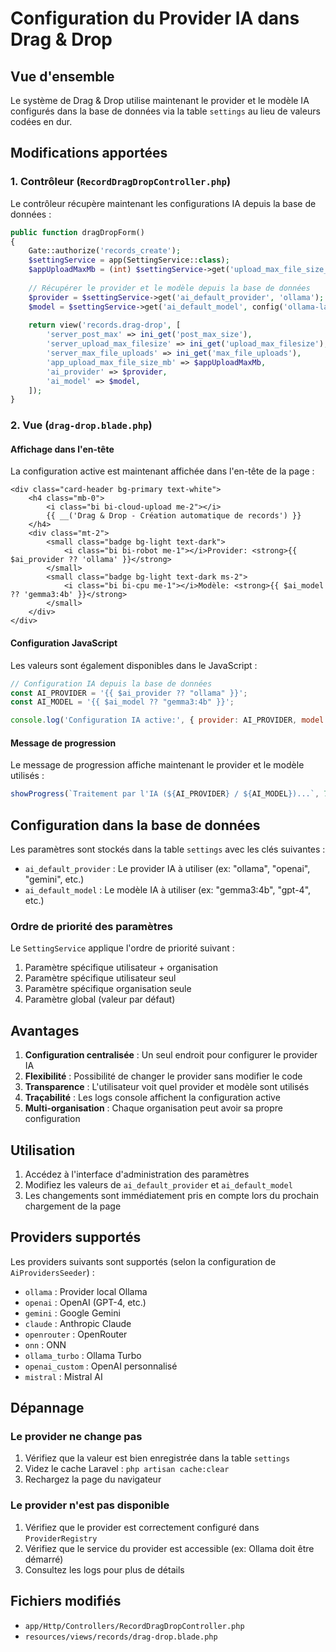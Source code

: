 # Configuration du Provider IA dans Drag & Drop

## Vue d'ensemble

Le système de Drag & Drop utilise maintenant le provider et le modèle IA configurés dans la base de données via la table `settings` au lieu de valeurs codées en dur.

## Modifications apportées

### 1. Contrôleur (`RecordDragDropController.php`)

Le contrôleur récupère maintenant les configurations IA depuis la base de données :

```php
public function dragDropForm()
{
    Gate::authorize('records_create');
    $settingService = app(SettingService::class);
    $appUploadMaxMb = (int) $settingService->get('upload_max_file_size_mb', 50);
    
    // Récupérer le provider et le modèle depuis la base de données
    $provider = $settingService->get('ai_default_provider', 'ollama');
    $model = $settingService->get('ai_default_model', config('ollama-laravel.model', 'gemma3:4b'));
    
    return view('records.drag-drop', [
        'server_post_max' => ini_get('post_max_size'),
        'server_upload_max_filesize' => ini_get('upload_max_filesize'),
        'server_max_file_uploads' => ini_get('max_file_uploads'),
        'app_upload_max_file_size_mb' => $appUploadMaxMb,
        'ai_provider' => $provider,
        'ai_model' => $model,
    ]);
}
```

### 2. Vue (`drag-drop.blade.php`)

#### Affichage dans l'en-tête

La configuration active est maintenant affichée dans l'en-tête de la page :

```blade
<div class="card-header bg-primary text-white">
    <h4 class="mb-0">
        <i class="bi bi-cloud-upload me-2"></i>
        {{ __('Drag & Drop - Création automatique de records') }}
    </h4>
    <div class="mt-2">
        <small class="badge bg-light text-dark">
            <i class="bi bi-robot me-1"></i>Provider: <strong>{{ $ai_provider ?? 'ollama' }}</strong>
        </small>
        <small class="badge bg-light text-dark ms-2">
            <i class="bi bi-cpu me-1"></i>Modèle: <strong>{{ $ai_model ?? 'gemma3:4b' }}</strong>
        </small>
    </div>
</div>
```

#### Configuration JavaScript

Les valeurs sont également disponibles dans le JavaScript :

```javascript
// Configuration IA depuis la base de données
const AI_PROVIDER = '{{ $ai_provider ?? "ollama" }}';
const AI_MODEL = '{{ $ai_model ?? "gemma3:4b" }}';

console.log('Configuration IA active:', { provider: AI_PROVIDER, model: AI_MODEL });
```

#### Message de progression

Le message de progression affiche maintenant le provider et le modèle utilisés :

```javascript
showProgress(`Traitement par l'IA (${AI_PROVIDER} / ${AI_MODEL})...`, 70);
```

## Configuration dans la base de données

Les paramètres sont stockés dans la table `settings` avec les clés suivantes :

- `ai_default_provider` : Le provider IA à utiliser (ex: "ollama", "openai", "gemini", etc.)
- `ai_default_model` : Le modèle IA à utiliser (ex: "gemma3:4b", "gpt-4", etc.)

### Ordre de priorité des paramètres

Le `SettingService` applique l'ordre de priorité suivant :

1. Paramètre spécifique utilisateur + organisation
2. Paramètre spécifique utilisateur seul
3. Paramètre spécifique organisation seule
4. Paramètre global (valeur par défaut)

## Avantages

1. **Configuration centralisée** : Un seul endroit pour configurer le provider IA
2. **Flexibilité** : Possibilité de changer le provider sans modifier le code
3. **Transparence** : L'utilisateur voit quel provider et modèle sont utilisés
4. **Traçabilité** : Les logs console affichent la configuration active
5. **Multi-organisation** : Chaque organisation peut avoir sa propre configuration

## Utilisation

1. Accédez à l'interface d'administration des paramètres
2. Modifiez les valeurs de `ai_default_provider` et `ai_default_model`
3. Les changements sont immédiatement pris en compte lors du prochain chargement de la page

## Providers supportés

Les providers suivants sont supportés (selon la configuration de `AiProvidersSeeder`) :

- `ollama` : Provider local Ollama
- `openai` : OpenAI (GPT-4, etc.)
- `gemini` : Google Gemini
- `claude` : Anthropic Claude
- `openrouter` : OpenRouter
- `onn` : ONN
- `ollama_turbo` : Ollama Turbo
- `openai_custom` : OpenAI personnalisé
- `mistral` : Mistral AI

## Dépannage

### Le provider ne change pas

1. Vérifiez que la valeur est bien enregistrée dans la table `settings`
2. Videz le cache Laravel : `php artisan cache:clear`
3. Rechargez la page du navigateur

### Le provider n'est pas disponible

1. Vérifiez que le provider est correctement configuré dans `ProviderRegistry`
2. Vérifiez que le service du provider est accessible (ex: Ollama doit être démarré)
3. Consultez les logs pour plus de détails

## Fichiers modifiés

- `app/Http/Controllers/RecordDragDropController.php`
- `resources/views/records/drag-drop.blade.php`
